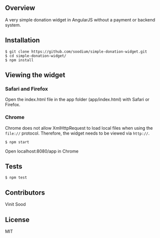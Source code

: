 ## Overview

A very simple donation widget in AngularJS without a payment or backend system.

## Installation
```
$ git clone https://github.com/soodium/simple-donation-widget.git
$ cd simple-donation-widget/
$ npm install
```

## Viewing the widget

### Safari and Firefox

Open the index.html file in the app folder (app/index.html) with Safari or Firefox.

### Chrome
Chrome does not allow XmlHttpRequest to load local files when using the `file://` protocol. Therefore, the widget needs to be viewed via `http://`. 

```
$ npm start
```

Open localhost:8080/app in Chrome

## Tests

```
$ npm test
```

## Contributors

Vinit Sood

## License

MIT
